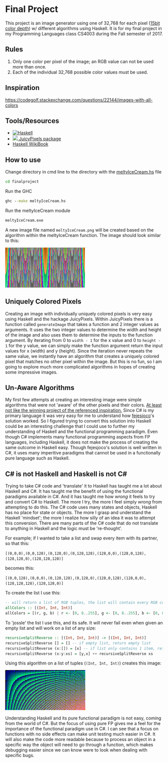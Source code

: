 # Final Project

This project is an image generator using one of 32,768 for each pixel ([15bit color depth](https://en.wikipedia.org/wiki/High_color)) w/ different algorithms using Haskell. It is for my final project in my Programming Languages class CS4003 during the Fall semester of 2017.

## Rules

1. Only one color per pixel of the image; an RGB value can not be used more than once.
1. Each of the individual 32,768 possible color values must be used.

## Inspiration

<https://codegolf.stackexchange.com/questions/22144/images-with-all-colors>

## Tools/Resources

- [![Haskell](https://www.haskell.org/static/img/haskell-logo.svg?etag=ukf3Fg7-)](https://www.haskell.org/)
- [![](https://camo.githubusercontent.com/8138e62c7342cc9c34aba722750bddd2f38aa626/68747470733a2f2f7261772e6769746875622e636f6d2f5477696e736964652f4a756963792e506978656c732f6d61737465722f646f63696d616765732f6a756963792e706e67) JuicyPixels package](https://hackage.haskell.org/package/JuicyPixels)
- [Haskell WikiBook](https://en.wikibooks.org/wiki/Haskell)

## How to use

Change directory in cmd line to the directory with the [meltyIceCream.hs](meltyIceCream.hs) file
````cmd
cd finalproject
````
Run the GHC
````cmd
ghc --make meltyIceCream.hs
````
Run the meltyIceCream module
````cmd
meltyIceCream.exe
````

A new image file named `meltyIceCream.png` will be created based on the algorithm within the meltyIceCream function.
The image should look similar to this:

![](exampleimages/meltyicecream.png)

## Uniquely Colored Pixels

Creating an image with individually uniquely colored pixels is very easy using Haskell and the hackage JuicyPixels. Within JuicyPixels there is a function called `generateImage` that takes a function and 2 integer values as arguments. It uses the two integer values to determine the width and height of the image and also uses them to determine the inputs to the function argument. By iterating from 0 to `width - 1` for the x value and 0 to `height - 1` for the y value, we can simply make the function argument return the input values for x (width) and y (height). Since the iteration never repeats the same value, we instantly have an algorithm that creates a uniquely colored pixel that matches no other pixel within the image. But this is no fun, so I am going to explore much more complicated algorithms in hopes of creating some impressive images.

## Un-Aware Algorithms

My first few attempts at creating an interesting image were simple algorithms that were not 'aware' of the other pixels and their colors. [At least not like the winning project of the referenced inspiration.](https://codegolf.stackexchange.com/questions/22144/images-with-all-colors/22326#22326)
Since C# is my primary language it was very easy for me to understand how [fejesjoco](https://codegolf.stackexchange.com/users/14701/fejesjoco)'s solution worked. So I figured trying to convert this solution into Haskell could be an interesting challenge that I could use to further my understanding of Haskell and the functional programming paradigm. Even though C# implements many functional programming aspects from FP languages, including Haskell, it does not make the process of creating the same outcome in Haskell easy. Though fejesjoco's solution is well written in C#, it uses many imperitive paradigms that cannot be used in a functionally pure language such as Haskell.

## C# is not Haskell and Haskell is not C#

Trying to take C# code and 'translate' it to Haskell has taught me a lot about Haskell and C#. It has taught me the benefit of using the functional paradigms available in C#. And it has taught me how _wrong_ it feels to try and convert C# to Haskell. The more I try, the more I feel simply _wrong_ from attempting to do this. The C# code uses many states and objects, Haskell has no place for state or objects. The more I grasp and understand the Haskell 'mindset'; the more I realize how silly of an idea it was to attempt this conversion. There are many parts of the C# code that do not translate to anything in Haskell and the logic must be 're-thought'.

For example; if I wanted to take a list and swap every item with its partner, so that this:

`[(0,0,0),(0,0,128),(0,128,0),(0,128,128),(128,0,0),(128,0,128),(128,128,0),(128,128,128)]`

becomes this:

`[(0,0,128),(0,0,0),(0,128,128),(0,128,0),(128,0,128),(128,0,0),(128,128,128),(128,128,0)]`

To create the list I use this:

````haskell
-- will return a list of RGB tuples, the list will contain every RGB combination possible. Increments by 8, max is 256 (exclusive)
allColors :: [(Int, Int, Int)]
allColors = [(r, g, b) | r <- [0, 8..255], g <- [0, 8..255], b <- [0, 8..255]]
````

To 'jossle' the list I use this, and its safe. It will never fail even when given an empty list and will work on a list of any size:

```haskell
recursiveSplitReverse :: [(Int, Int, Int)] -> [(Int, Int, Int)]
recursiveSplitReverse [] = [] -- if empty list, return empty list
recursiveSplitReverse (x:[]) = [x] -- if list only contains 1 item, return that one item in a list
recursiveSplitReverse (x:y:xs) = [y,x] ++ recursiveSplitReverse xs
```

Using this algorithm on a list of tuples (`(Int, Int, Int)`) creates this image:

![](exampleimages/split.png)

Understanding Haskell and its pure functional paradigm is not easy, coming from the world of C#. But the focus of using pure FP gives me a feel for the importance of the functional paradigm use in C#. I can see that a focus on functions with no side effects can make unit testing much easier in C#. It will also make the code more readable because to process an object in a specific way the object will need to go through a function, which makes debugging easier since we can know were to look when dealing with specific bugs.
